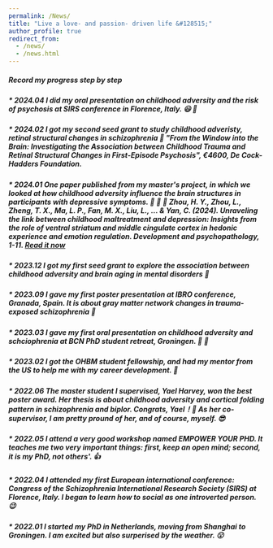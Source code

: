 ```yaml
---
permalink: /News/
title: "Live a love- and passion- driven life &#128515;"
author_profile: true
redirect_from: 
  - /news/
  - /news.html
---
```


##### Record my progress step by step

##### * 2024.04 I did my oral presentation on childhood adversity and the risk of psychosis at SIRS conference in Florence, Italy. &#128515; &#127881;
 
##### * 2024.02 I got my second seed grant to study childhood adveristy, retinal structural changes in schizophrenia &#127881;    _"From the Window into the Brain: Investigating the Association between Childhood Trauma and Retinal Structural Changes in First-Episode Psychosis_", €4600, De Cock-Hadders Foundation.

##### * 2024.01 One paper published from my master's project, in which we looked at how childhood adversity influence the brain structures in participants with depressive symptoms. &#127881;  &#127881;  &#127881; Zhou, H. Y., **Zhou, L.**, Zheng, T. X., Ma, L. P., Fan, M. X., Liu, L., ... & Yan, C. (2024). Unraveling the link between childhood maltreatment and depression: Insights from the role of ventral striatum and middle cingulate cortex in hedonic experience and emotion regulation. Development and psychopathology, 1-11. [Read it now](https://www.cambridge.org/core/journals/development-and-psychopathology/article/abs/unraveling-the-link-between-childhood-maltreatment-and-depression-insights-from-the-role-of-ventral-striatum-and-middle-cingulate-cortex-in-hedonic-experience-and-emotion-regulation/9C080060E76AE6854FCEFEDAC7AEDF31)

##### * 2023.12 I got my first seed grant to explore the association between childhood adversity and brain aging in mental disorders &#127881;
  
##### * 2023.09 I gave my first poster presentation at IBRO conference, Granada, Spain. It is about gray matter network changes in trauma-exposed schizophrenia &#127881;

##### * 2023.03 I gave my first oral presentation on childhood adversity and schciophrenia at BCN PhD student retreat, Groningen. &#127881; &#129395;

##### * 2023.02 I got the OHBM student fellowship, and had my mentor from the US to help me with my career development. &#129392;

##### * 2022.06 The master student I supervised, **Yael Harvey**, won the best poster award. Her thesis is about childhood adversity and cortical folding pattern in schizophrenia and biplor. Congrats, Yael！&#127881; As her co-supervisor, I am pretty pround of her, and of course, myself. &#128526;

##### * 2022.05 I attend a very good workshop named _EMPOWER YOUR PHD_. It teaches me two very important things: first, keep an open mind; second, it is my PhD, not others'. &#128077;

##### * 2022.04 I attended my first European international conference: Congress of the Schizophrenia International Research Society (SIRS) at Florence, Italy. I began to learn how to social as one introverted person. &#128521;

##### * 2022.01 I started my PhD in Netherlands, moving from Shanghai to Groningen. I am excited but also surperised by the weather. &#128558;

